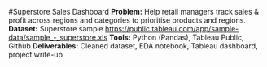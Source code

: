 ﻿#Superstore Sales Dashboard
**Problem:** Help retail managers track sales & profit across regions and categories to prioritise products and regions.
**Dataset:** Superstore sample https://public.tableau.com/app/sample-data/sample_-_superstore.xls
**Tools:** Python (Pandas), Tableau Public, Github
**Deliverables:** Cleaned dataset, EDA notebook, Tableau dashboard, project write-up
